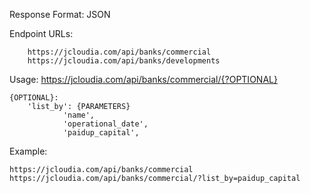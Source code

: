Response Format: JSON

Endpoint URLs:
		
		https://jcloudia.com/api/banks/commercial
		https://jcloudia.com/api/banks/developments

Usage: 
	https://jcloudia.com/api/banks/commercial/{?OPTIONAL}
	
	{OPTIONAL}:
		'list_by': {PARAMETERS}
				'name',
				'operational_date',
				'paidup_capital',


Example:

	https://jcloudia.com/api/banks/commercial
	https://jcloudia.com/api/banks/commercial/?list_by=paidup_capital
